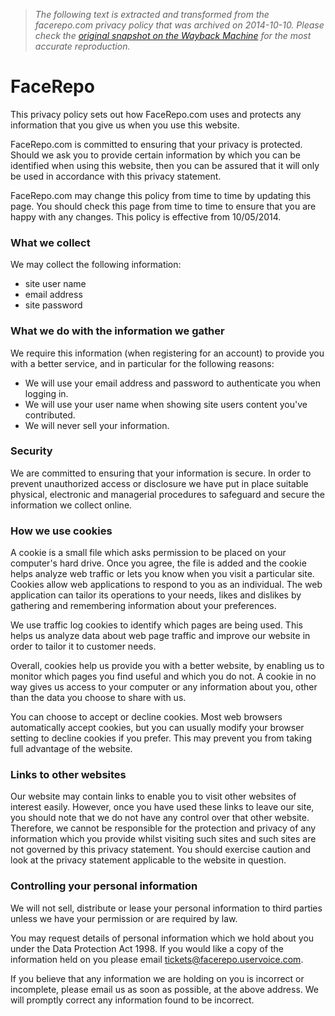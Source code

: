 > *The following text is extracted and transformed from the facerepo.com privacy policy that was archived on 2014-10-10. Please check the [original snapshot on the Wayback Machine](https://web.archive.org/web/20141010234619id_/http%3A//www.facerepo.com/app/privacy) for the most accurate reproduction.*

# FaceRepo

This privacy policy sets out how FaceRepo.com uses and protects any information that you give us when you use this website.

FaceRepo.com is committed to ensuring that your privacy is protected. Should we ask you to provide certain information by which you can be identified when using this website, then you can be assured that it will only be used in accordance with this privacy statement.

FaceRepo.com may change this policy from time to time by updating this page. You should check this page from time to time to ensure that you are happy with any changes. This policy is effective from 10/05/2014. 

### What we collect

We may collect the following information:

  * site user name
  * email address
  * site password



### What we do with the information we gather

We require this information (when registering for an account) to provide you with a better service, and in particular for the following reasons:

  * We will use your email address and password to authenticate you when logging in.
  * We will use your user name when showing site users content you've contributed.
  * We will never sell your information.



### Security

We are committed to ensuring that your information is secure. In order to prevent unauthorized access or disclosure we have put in place suitable physical, electronic and managerial procedures to safeguard and secure the information we collect online.

### How we use cookies

A cookie is a small file which asks permission to be placed on your computer's hard drive. Once you agree, the file is added and the cookie helps analyze web traffic or lets you know when you visit a particular site. Cookies allow web applications to respond to you as an individual. The web application can tailor its operations to your needs, likes and dislikes by gathering and remembering information about your preferences. 

We use traffic log cookies to identify which pages are being used. This helps us analyze data about web page traffic and improve our website in order to tailor it to customer needs. 

Overall, cookies help us provide you with a better website, by enabling us to monitor which pages you find useful and which you do not. A cookie in no way gives us access to your computer or any information about you, other than the data you choose to share with us. 

You can choose to accept or decline cookies. Most web browsers automatically accept cookies, but you can usually modify your browser setting to decline cookies if you prefer. This may prevent you from taking full advantage of the website. 

### Links to other websites

Our website may contain links to enable you to visit other websites of interest easily. However, once you have used these links to leave our site, you should note that we do not have any control over that other website. Therefore, we cannot be responsible for the protection and privacy of any information which you provide whilst visiting such sites and such sites are not governed by this privacy statement. You should exercise caution and look at the privacy statement applicable to the website in question.

### Controlling your personal information

We will not sell, distribute or lease your personal information to third parties unless we have your permission or are required by law. 

You may request details of personal information which we hold about you under the Data Protection Act 1998. If you would like a copy of the information held on you please email [tickets@facerepo.uservoice.com](mailto:tickets@facerepo.uservoice.com).

If you believe that any information we are holding on you is incorrect or incomplete, please email us as soon as possible, at the above address. We will promptly correct any information found to be incorrect. 
